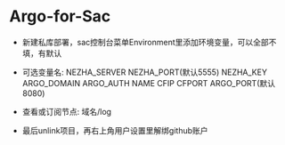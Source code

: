 # Argo-for-Sac

* 新建私库部署，sac控制台菜单Environment里添加环境变量，可以全部不填，有默认
* 可选变量名: NEZHA_SERVER NEZHA_PORT(默认5555) NEZHA_KEY ARGO_DOMAIN ARGO_AUTH NAME CFIP CFPORT ARGO_PORT(默认8080)

* 查看或订阅节点: 域名/log

  
* 最后unlink项目，再右上角用户设置里解绑github账户
